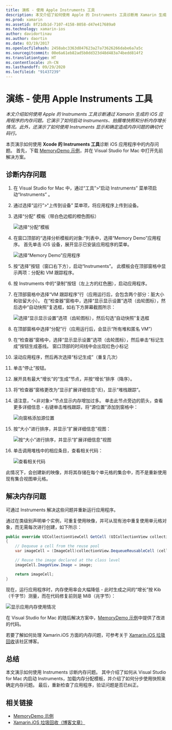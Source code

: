 ```yaml
---
title: 演练 - 使用 Apple Instruments 工具
description: 本文介绍了如何使用 Apple 的 Instruments 工具诊断用 Xamarin 生成的 iOS 应用的内存问题。 它演示了如何启动 Instruments、拍摄堆快照、分析内存增长情况等。
ms.prod: xamarin
ms.assetid: 8f21db1d-7107-4158-8058-d47e417689a0
ms.technology: xamarin-ios
author: davidortinau
ms.author: daortin
ms.date: 03/19/2017
ms.openlocfilehash: 2458abc3363d847623a27a73626266dabe6a7a5c
ms.sourcegitcommit: 00e6a61eb82ad5b0dd323d48d483a74bedd814f2
ms.translationtype: HT
ms.contentlocale: zh-CN
ms.lasthandoff: 09/29/2020
ms.locfileid: "91437239"
---
```

# <a name="walkthrough---using-apples-instruments-tool"></a>演练 - 使用 Apple Instruments 工具

_本文介绍如何使用 Apple 的 Instruments 工具诊断通过 Xamarin 生成的 iOS 应用程序的内存问题。它演示了如何启动 Instruments、拍摄堆快照和分析内存增长情况。此外，还演示了如何使用 Instruments 显示和确定造成内存问题的确切代码行。_

本页演示如何使用 **Xcode 的 Instruments 工具**诊断 iOS 应用程序中的内存问题。
首先，下载 [MemoryDemo 示例](/samples/xamarin/ios-samples/profiling-memorydemo)，并在 Visual Studio for Mac 中打开先前  解决方案。

## <a name="diagnosing-the-memory-issues"></a>诊断内存问题

1. 在 Visual Studio for Mac 中，通过“工具”>“启动 Instruments”  菜单项启动“Instruments”  。
2. 通过选择“运行”>“上传到设备”  菜单项，将应用程序上传到设备。
3. 选择“分配”  模板（带白色边框的橙色图标）

    ![选择“分配”模板](walkthrough-apples-instrument-images/00-allocations-tempate.png)

4. 在窗口顶部的“选择分析模板的对象:”列表中，选择“Memory Demo”应用程序。 首先单击 iOS 设备，展开显示已安装应用程序的菜单。

    ![选择“Memory Demo”应用程序](walkthrough-apples-instrument-images/01-mem-demo.png)

5. 按“选择”按钮（窗口右下方），启动“Instruments”。 此模板会在顶部窗格中显示两项：分配和 VM 跟踪程序。

6. 按 Instruments 中的“录制”按钮（左上方的红色圈），启动应用程序。

7. 在顶部窗格中选择“VM 跟踪程序”行（应用运行后，会包含两个部分：脏大小和驻留大小）。 在“检查器”窗格中，选择“显示显示设置”选项（齿轮图标），然后选中“自动快照”复选框，如右下方屏幕截图所示：

    ![选择“显示显示设置”选项（齿轮图标），然后勾选“自动快照”复选框](walkthrough-apples-instrument-images/02-auto-snapshot.png)

8. 在顶部窗格中选择“分配”行（应用运行后，会显示“所有堆和匿名 VM”）
9. 在“检查器”窗格中，选择“显示显示设置”选项（齿轮图标），然后单击“标记生成”按钮生成基线。 窗口顶部的时间线中会出现红色小标记
10. 滚动应用程序，然后再次选择“标记生成”（重复几次）
11. 单击“停止”按钮。
12. 展开具有最大“增长”的“生成”节点，并按“增长”排序（降序）。
13. 将“检查器”窗格更改为“显示扩展详细信息”(E)，显示“堆栈跟踪”。

14. 请注意，“&lt;非对象>”节点显示内存增加过多。 单击此节点旁边的箭头，查看更多详细信息 - 右键单击堆栈跟踪，将“源位置”添加到窗格中：

    ![向窗格添加源位置](walkthrough-apples-instrument-images/03-mem-growth.png)

15. 按“大小”进行排序，并显示“扩展详细信息”视图：

    ![按“大小”进行排序，并显示“扩展详细信息”视图](walkthrough-apples-instrument-images/04-extended-detail.png)

16. 单击调用堆栈中的相应条目，查看相关代码：

    ![查看相关代码](walkthrough-apples-instrument-images/05-related-code.png)

此情况下，会创建新的映像，并将其存储在每个单元格的集合中，而不是重新使用现有集合视图单元格。

## <a name="resolving-the-memory-issues"></a>解决内存问题

可通过 Instruments 解决这些问题并重新运行应用程序。

通过在类级别声明单个实例，可重复使用映像，并可从现有池中重复使用单元格对象，而无需每次进行创建，如下所示：

```csharp
public override UICollectionViewCell GetCell (UICollectionView collectionView, NSIndexPath indexPath)
{
    // Dequeue a cell from the reuse pool
    var imageCell = (ImageCell)collectionView.DequeueReusableCell (cellId, indexPath);

    // Reuse the image declared at the class level
    imageCell.ImageView.Image = image;

    return imageCell;
}
```

现在，运行应用程序时，内存使用率会大幅降低 - 此时生成之间的“增长”按 Kib（千字节）测量，而在代码修复前则是 MiB（兆字节）：

![显示应用内存使用情况](walkthrough-apples-instrument-images/06-reduced-memory.png)

在 Visual Studio for Mac 的随后解决方案中，[MemoryDemo 示例](/samples/xamarin/ios-samples/profiling-memorydemo)中提供了改进的代码。

若要了解如何处理 Xamarin.iOS 方面的内存问题，可参考关于 [Xamarin.iOS 垃圾回收](https://c-sharx.net/2015-04-27-xamarin-ios-the-garbage-collector-and-me/)该社区博客。

## <a name="summary"></a>总结

本文演示如何使用 Instruments 诊断内存问题。
其中介绍了如何从 Visual Studio for Mac 内启动 Instruments，加载内存分配模板，并介绍了如何分步使用快照来确定内存问题。
最后，重新检查了应用程序，验证问题是否已纠正。

## <a name="related-links"></a>相关链接

- [MemoryDemo 示例](/samples/xamarin/ios-samples/profiling-memorydemo)
- [Xamarin.iOS 垃圾回收（博客文章）](https://c-sharx.net/2015-04-27-xamarin-ios-the-garbage-collector-and-me/)